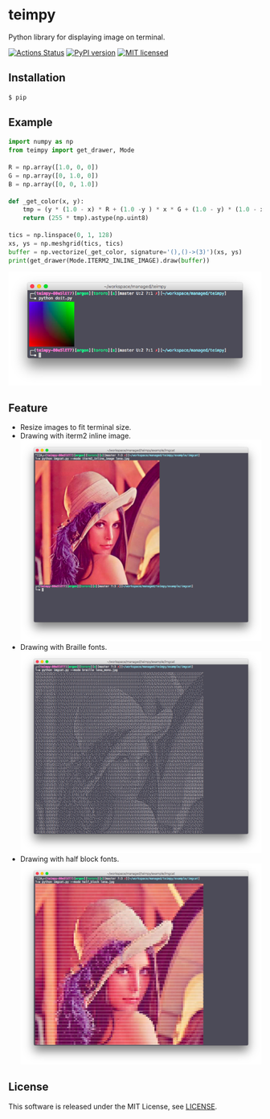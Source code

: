 # teimpy
Python library for displaying image on terminal.


[![Actions Status](https://img.shields.io/github/actions/workflow/status/ar90n/teimpy/workflow.yml)](https://github.com/ar90n/teimpy/actions/workflows/workflow.yml)
[![PyPI version](https://badge.fury.io/py/teimpy.svg)](https://badge.fury.io/py/teimpy)
[![MIT licensed](https://img.shields.io/badge/license-MIT-blue.svg)](https://raw.githubusercontent.com/amplify-education/serverless-domain-manager/master/LICENSE)

## Installation

```bash
$ pip
```

## Example

```python
import numpy as np
from teimpy import get_drawer, Mode

R = np.array([1.0, 0, 0])
G = np.array([0, 1.0, 0])
B = np.array([0, 0, 1.0])

def _get_color(x, y):
    tmp = (y * (1.0 - x) * R + (1.0 -y ) * x * G + (1.0 - y) * (1.0 - x) * B)
    return (255 * tmp).astype(np.uint8)

tics = np.linspace(0, 1, 128)
xs, ys = np.meshgrid(tics, tics)
buffer = np.vectorize(_get_color, signature='(),()->(3)')(xs, ys)
print(get_drawer(Mode.ITERM2_INLINE_IMAGE).draw(buffer))
```
![Result of doit.py](https://github.com/ar90n/teimpy/raw/docs/doit.png)


## Feature

* Resize images to fit terminal size.
* Drawing with iterm2 inline image.
![Drawing with iterm2 inline image](https://github.com/ar90n/teimpy/raw/docs/inline_image.png)
* Drawing with Braille fonts.
![Drawing with Braille ofnts](https://github.com/ar90n/teimpy/raw/docs/braille.png)
* Drawing with half block fonts.
![Drawing with half block fonts](https://github.com/ar90n/teimpy/raw/docs/half_block.png)


## License
This software is released under the MIT License, see [LICENSE](LICENSE).

